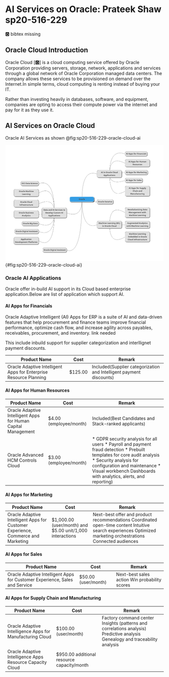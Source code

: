 # AI Services on Oracle: Prateek Shaw sp20-516-229

:o2: bibtex missing

## Oracle Cloud Introduction

Oracle Cloud [:o2:] is a cloud computing service offered by Oracle Corporation providing servers, storage, network, applications and services through a global network of Oracle Corporation managed data centers. The company allows these services to be provisioned on demand over the Internet.In simple terms, cloud computing is renting instead of buying your IT. 

Rather than investing heavily in databases, software, and equipment, companies are opting to access their compute power via the internet and pay for it as they use it.

## AI Services on Oracle Cloud

Oracle AI Services as shown @fig:sp20-516-229-oracle-cloud-ai

![AI Services on Oracle](images/sp20-516-229-oracle_ai_service.png){#fig:sp20-516-229-oracle-cloud-ai}

### Oracle AI Applications

Oracle offer in-build AI support in its Cloud based enterprise application.Below are list of application which support AI.

#### AI Apps for Financials

Oracle Adaptive Intelligent (AI) Apps for ERP is a suite of AI and data-driven features that help procurement and finance teams improve financial performance, optimize cash flow, and increase agility across payables, receivables, procurement, and inventory. link needed

This include inbuild support for supplier categorization and interllignet payment discounts.


| Product Name             | Cost | Remark |
| ------------------- | ------- | ------------- |
| Oracle Adaptive Intelligent Apps for Enterprise Resource Planning  | $125.00  | Included(Supplier categorization and   Intelligent payment discounts) |


#### AI Apps for Human Resources

| Product Name             | Cost | Remark |
| ------------------- | ------- | ------------- |
| Oracle Adaptive Intelligent Apps for Human Capital Management  | $4.00 (employee/month)  | Included(Best Candidates and Stack-ranked applicants) |
| Oracle Advanced HCM Controls Cloud  | $3.00 (employee/month)  | * GDPR security analysis for all users * Payroll and payment fraud detection * Prebuilt templates for core audit analysis * Security analysis for configuration and maintenance * Visual workbench Dashboards with analytics, alerts, and reporting) |

#### AI Apps for Marketing

| Product Name             | Cost | Remark |
| ------------------- | ------- | ------------- |
| Oracle Adaptive Intelligent Apps for Customer Experience, Commerce and Marketing  | $1,000.00 (user/month) and $5.00 unit/1,000 interactions | Next-best offer and product recommendations Coordinated open-time content Intuitive search experiences Optimized marketing orchestrations Connected audiences |

#### AI Apps for Sales

| Product Name             | Cost | Remark |
| ------------------- | ------- | ------------- |
| Oracle Adaptive Intelligent Apps for Customer Experience, Sales and Service  | $50.00 (user/month) | Next-best sales action Win probability scores |

#### AI Apps for Supply Chain and Manufacturing

| Product Name             | Cost | Remark |
| ------------------- | ------- | ------------- |
| Oracle Adaptive Intelligence Apps for Manufacturing Cloud  | $100.00 (user/month)  | Factory command center Insights (patterns and correlations analysis) Predictive analysis Genealogy and traceability analysis |
| Oracle Adaptive Intelligence Apps Resource Capacity Cloud  | $950.00 additional resource capacity/month  |  |



